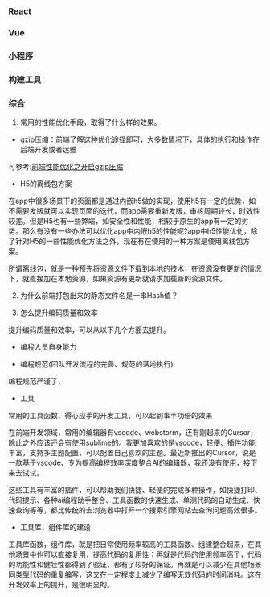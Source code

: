 ### React


### Vue


### 小程序

### 构建工具


### 综合

1. 常用的性能优化手段，取得了什么样的效果。

- gzip压缩：前端了解这种优化途径即可，大多数情况下，具体的执行和操作在后端开发或者运维

可参考:[前端性能优化之开启gzip压缩](./性能优化/前端性能优化之开启gzip.md)

- H5的离线包方案

在app中很多场景下的页面都是通过内嵌h5做的实现，使用h5有一定的优势，如不需要发版就可以实现页面的迭代，而app需要重新发版，审核周期较长，时效性较差。但是H5也有一些弊端，如安全性和性能，相较于原生的app有一定的劣势。那么有没有一些办法可以优化app中内嵌h5的性能呢?app中h5性能优化，除了针对H5的一些性能优化方法之外，现在有在使用的一种方案是使用离线包方案。

所谓离线包，就是一种预先将资源文件下载到本地的技术，在资源没有更新的情况下，就直接加在本地资源，如果资源有更新就请求加载新的资源文件。


2. 为什么前端打包出来的静态文件名是一串Hash值？

3. 怎么提升编码质量和效率

提升编码质量和效率，可以从以下几个方面去提升。

- 编程人员自身能力

- 编程规范(团队开发流程的完善、规范的落地执行)

编程规范严谨了，

- 工具

常用的工具函数、得心应手的开发工具，可以起到事半功倍的效果

在前端开发领域，常用的编辑器有vscode、webstorm，还有刚起来的Cursor，除此之外应该还会有使用sublime的。我更加喜欢的是vscode，轻便、插件功能丰富，支持多主题配置，可以配置自己喜欢的主题。最近新推出的Cursor，说是一款基于vscode、专为提高编程效率深度整合AI的编辑器，我还没有使用，接下来去试试。

这些工具有丰富的插件，可以帮助我们快捷、轻便的完成多种操作，如快捷打印、代码提示、各种ai编程助手整合、工具函数的快速生成、单测代码的自动生成、快速查询等等，都比传统的去浏览器中打开一个搜索引擎网站去查询问题高效很多。

- 工具库、组件库的建设

工具库函数，组件库，就是把日常使用频率较高的工具函数、组建整合起来，在其他场景中也可以直接复用，提高代码的复用性；再就是代码的使用频率高了，代码的功能性和健壮性都得到了验证，都有了较好的保证。再就是可以减少在其他场景同类型代码的重复编写，这又在一定程度上减少了编写无效代码的时间消耗。这在开发效率上的提升，是很明显的。